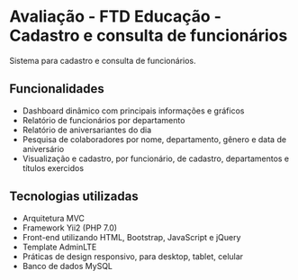 Avaliação - FTD Educação - Cadastro e consulta de funcionários
============================

Sistema para cadastro e consulta de funcionários.

<h2>Funcionalidades</h2>
<ul>
  <li>Dashboard dinâmico com principais informações e gráficos</li>
  <li>Relatório de funcionários por departamento</li>
  <li>Relatório de aniversariantes do dia</li>
  <li>Pesquisa de colaboradores por nome, departamento, gênero e data de aniversário</li>
  <li>Visualização e cadastro, por funcionário, de cadastro, departamentos e títulos exercidos</li>
</ul>

<h2>Tecnologias utilizadas</h2>
<ul>
<li>Arquitetura MVC</li>
<li>Framework Yii2 (PHP 7.0)
<li>Front-end utilizando HTML, Bootstrap, JavaScript e jQuery</li>
<li>Template AdminLTE
<li>Práticas de design responsivo, para desktop, tablet, celular</li>
<li>Banco de dados MySQL</li>
</ul>
